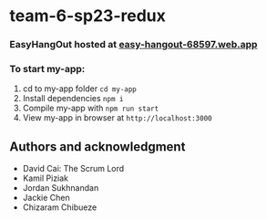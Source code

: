 # team-6-sp23-redux

### EasyHangOut hosted at [easy-hangout-68597.web.app](https://easy-hangout-68597.web.app/)

### To start my-app:

<ol>
  <li>cd to my-app folder <code>cd my-app</code></li>
  <li>Install dependencies <code>npm i</code></li>
  <li>Compile my-app with <code>npm run start</code></li>
  <li>View my-app in browser at <code>http://localhost:3000</code></li>
</ol>

## Authors and acknowledgment

- David Cai: The Scrum Lord
- Kamil Piziak
- Jordan Sukhnandan
- Jackie Chen
- Chizaram Chibueze
